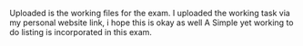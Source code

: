 Uploaded is the working files for the exam.
I uploaded the working task via my personal website link, i hope this is okay as well
A Simple yet working to do listing is incorporated in this exam.
